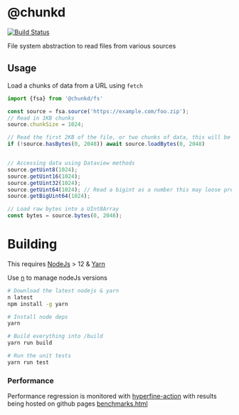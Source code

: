 # @chunkd

[![Build Status](https://github.com/blacha/chunkd/workflows/Main/badge.svg)](https://github.com/blacha/chunkd/actions)


File system abstraction to read files from various sources

## Usage

Load a chunks of data from a URL using `fetch`

```typescript
import {fsa} from '@chunkd/fs'

const source = fsa.source('https://example.com/foo.zip');
// Read in 1KB chunks
source.chunkSize = 1024;

// Read the first 2KB of the file, or two chunks of data, this will be one HTTP Range requests
if (!source.hasBytes(0, 2048)) await source.loadBytes(0, 2048)


// Accessing data using Dataview methods
source.getUint8(1024);
source.getUint16(1024);
source.getUint32(1024);
source.getUint64(1024); // Read a bigint as a number this may loose precision
source.getBigUint64(1024);

// Load raw bytes into a UInt8Array
const bytes = source.bytes(0, 2048);
```

# Building

This requires [NodeJs](https://nodejs.org/en/) > 12 & [Yarn](https://yarnpkg.com/en/)

Use [n](https://github.com/tj/n) to manage nodeJs versions

```bash
# Download the latest nodejs & yarn
n latest
npm install -g yarn

# Install node deps
yarn

# Build everything into /build
yarn run build

# Run the unit tests
yarn run test
```


### Performance

Performance regression is monitored with [hyperfine-action](https://github.com/blacha/hyperfine-action) with results being hosted on github pages [benchmarks.html](https://blacha.github.io/chunkd/benchmarks.html)
